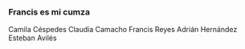 ### Francis es mi cumza
Camila Céspedes
Claudia Camacho
Francis Reyes
Adrián Hernández
Esteban Avilés
